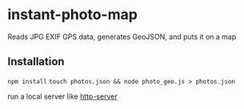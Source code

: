 # instant-photo-map
Reads JPG EXIF GPS data, generates GeoJSON, and puts it on a map

## Installation
`npm install`
`touch photos.json && node photo_geo.js > photos.json`

run a local server like [http-server](https://github.com/indexzero/http-server)
